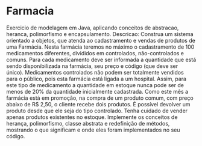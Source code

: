 # Farmacia

Exercicio de modelagem em Java, aplicando conceitos de abstracao, heranca, polimorfismo e encapsulamento.
Descricao:
  Construa um sistema orientado a objetos, que atenda ao cadastramento e vendas de 
produtos de uma Farmácia. Nesta farmácia teremos no máximo o cadastramento de 100 
medicamentos diferentes, divididos em controlados, não-controlados e comuns. Para 
cada medicamento deve ser informada a quantidade que está sendo disponibilizada na 
farmácia, seu preço e código (que deve ser único). Medicamentos controlados não 
podem ser totalmente vendidos para o público, pois esta farmácia está ligada a um 
hospital. Assim, para este tipo de medicamento a quantidade em estoque nunca pode 
ser de menos de 20% da quantidade inicialmente cadastrada. Como este mês a 
farmácia está em promoção, na compra de um produto comum, com preço abaixo de R$ 
2,50, o cliente recebe dois produtos. É possível devolver um produto desde que ele seja 
do tipo controlado. Tenha cuidado de vender apenas produtos existentes no estoque. 
Implemente os conceitos de herança, polimorfismo, classe abstrata e redefinição de 
métodos, mostrando o que significam e onde eles foram implementados no seu código.
